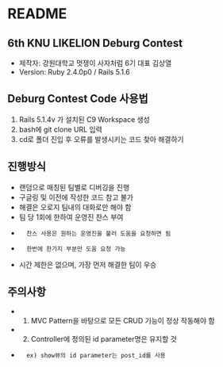 # README

## 6th KNU LIKELION Deburg Contest
* 제작자: 강원대학교 멋쟁이 사자처럼 6기 대표 김상열
* Version: Ruby 2.4.0p0 / Rails 5.1.6


## Deburg Contest Code 사용법
1. Rails 5.1.4v 가 설치된 C9 Workspace 생성
2. bash에 git clone URL 입력
3. cd로 폴더 진입 후 오류를 발생시키는 코드 찾아 해결하기

## 진행방식
* 랜덤으로 매칭된 팀별로 디버깅을 진행
* 구글링 및 이전에 작성한 코드 참고 불가
* 해결은 오로지 팀내의 대화로만 해야 함
* 팀 당 1회에 한하여 운영진 찬스 부여
*       찬스 사용은 원하는 운영진을 불러 도움을 요청하면 됨   
*       한번에 한가지 부분만 도움 요청 가능
* 시간 제한은 없으며, 가장 먼저 해결한 팀이 우승

## 주의사항
* 1. MVC Pattern을 바탕으로 모든 CRUD 기능이 정상 작동해야 함
* 2. Controller에 정의된 id parameter명은 유지할 것
*       ex) show뷰의 id parameter는 post_id를 사용   